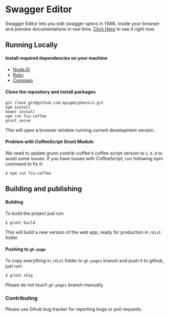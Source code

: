# Swagger Editor

Swagger Editor lets you edit swagger specs in YAML inside your browser and preview documentations in real time.
[Click Here](http://apigee.github.io/swagger-editor) to see it right now.

## Running Locally

#### Install required dependencies on your machine
 * [NodeJS](http://nodejs.org/)
 * [Ruby](https://www.ruby-lang.org/en/)
 * [Compass](http://compass-style.org/)


#### Clone the repository and install packages

    git clone git@github.com:apigee/phonics.git
    npm install
    bower install
    npm run fix-coffee
    grunt serve

This will open a browser window running current development version.

#### Problem with CoffeeScript Grunt Module

We need to update grunt-contrib-coffee's coffee-script version to `1.6.0` to avoid some issues. If you have issues with CoffeeScript, run following npm command to fix it: 

```
$ npm run fix-coffee
```

## Building and publishing

#### Building
To build the project just run: 

```
$ grunt build
```
This will build a new version of the web app, ready for production in `/dist` folder

#### Pushing to `gh-page`

To copy everything in `/dist` folder to `gh-pages` branch and push it to github, just run:

```
$ grunt ship
```
Please do not touch `gh-pages` branch manually


### Contributing
Please use Gihub bug tracker for reporting bugs or pull requests.
